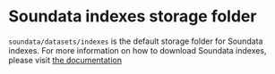 # Soundata indexes storage folder 

`soundata/datasets/indexes` is the default storage folder for Soundata indexes. For more information on how to download Soundata indexes, please visit [the documentation](https://soundata.readthedocs.io/en/latest/source/tutorial.html#downloading-a-dataset)
